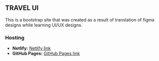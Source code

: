 ## TRAVEL UI
This is a bootstrap site that was created as a result of translation of figma designs while learning UI/UX designs.  

### Hosting 
- **Netlify:** [Netlify link](https://vrtravel.netlify.app)
- **GitHub Pages:** [GitHub Pages link](https://kennjenga.github.io/Travel-UI/)
